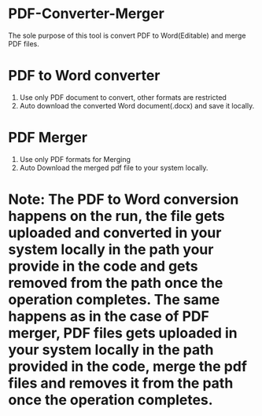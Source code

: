 # PDF-Converter-Merger

The sole purpose of this tool is convert PDF to Word(Editable) and merge PDF files.

# PDF to Word converter

1) Use only PDF document to convert, other formats are restricted
2) Auto download the converted Word document(.docx) and save it locally.

# PDF Merger

1) Use only PDF formats for Merging
2) Auto Download the merged pdf file to your system locally.

# Note: The PDF to Word conversion happens on the run, the file gets uploaded and converted in your system locally in the path your provide in the code and gets removed from the path once the operation completes. The same happens as in the case of PDF merger, PDF files gets uploaded in your system locally in the path provided in the code, merge the pdf files and removes it from the path once the operation completes.

